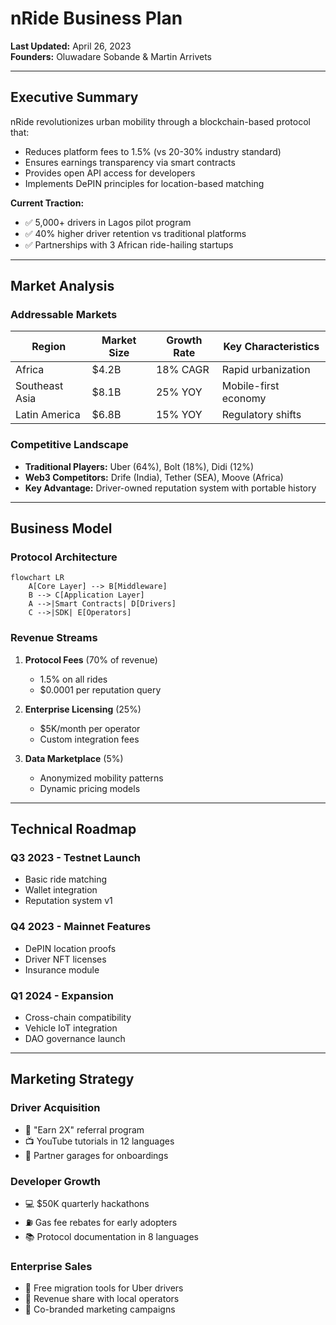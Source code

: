 # nRide Business Plan

**Last Updated:** April 26, 2023  
**Founders:** Oluwadare Sobande & Martin Arrivets

---

## Executive Summary

nRide revolutionizes urban mobility through a blockchain-based protocol that:

- Reduces platform fees to 1.5% (vs 20-30% industry standard)
- Ensures earnings transparency via smart contracts
- Provides open API access for developers
- Implements DePIN principles for location-based matching

**Current Traction:**

- ✅ 5,000+ drivers in Lagos pilot program
- ✅ 40% higher driver retention vs traditional platforms
- ✅ Partnerships with 3 African ride-hailing startups

---

## Market Analysis

### Addressable Markets

| Region        | Market Size | Growth Rate | Key Characteristics |
|---------------|-------------|-------------|---------------------|
| Africa        | $4.2B       | 18% CAGR    | Rapid urbanization  |
| Southeast Asia| $8.1B       | 25% YOY     | Mobile-first economy|
| Latin America | $6.8B       | 15% YOY     | Regulatory shifts   |

### Competitive Landscape

- **Traditional Players:** Uber (64%), Bolt (18%), Didi (12%)
- **Web3 Competitors:** Drife (India), Tether (SEA), Moove (Africa)
- **Key Advantage:** Driver-owned reputation system with portable history

---

## Business Model

### Protocol Architecture

```mermaid
flowchart LR
    A[Core Layer] --> B[Middleware]
    B --> C[Application Layer]
    A -->|Smart Contracts| D[Drivers]
    C -->|SDK| E[Operators]
```

### Revenue Streams

1. **Protocol Fees** (70% of revenue)
   - 1.5% on all rides
   - $0.0001 per reputation query

2. **Enterprise Licensing** (25%)
   - $5K/month per operator
   - Custom integration fees

3. **Data Marketplace** (5%)
   - Anonymized mobility patterns
   - Dynamic pricing models

---

## Technical Roadmap

### Q3 2023 - Testnet Launch

- Basic ride matching
- Wallet integration
- Reputation system v1

### Q4 2023 - Mainnet Features

- DePIN location proofs
- Driver NFT licenses
- Insurance module

### Q1 2024 - Expansion

- Cross-chain compatibility
- Vehicle IoT integration
- DAO governance launch

---

## Marketing Strategy

### Driver Acquisition

- 🚗 "Earn 2X" referral program
- 📺 YouTube tutorials in 12 languages
- 🤝 Partner garages for onboardings

### Developer Growth

- 💻 $50K quarterly hackathons
- ⛽ Gas fee rebates for early adopters
- 📚 Protocol documentation in 8 languages

### Enterprise Sales

- 🔄 Free migration tools for Uber drivers
- 💼 Revenue share with local operators
- 🤝 Co-branded marketing campaigns
